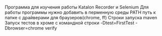 Программа для изучения работы Katalon Recorder и Selenium
Для работы программы нужно добавить в перменную среды PATH путь к папке с драйверами для браузеров(chrome, ff)
Строки запуска maven 
Запуск тестов в хроме с командной строки -Dtest=FirstTest -Dbrowser=chrome verify
